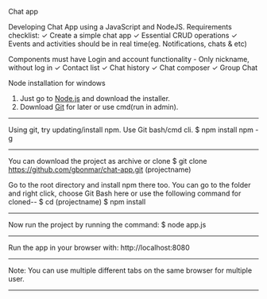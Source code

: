 Chat app

Developing Chat App using a JavaScript and NodeJS.
Requirements checklist:
✓ Create a simple chat app
✓ Essential CRUD operations
✓ Events and activities should be in real time(eg. Notifications, chats & etc)

Components must have
Login and account functionality - Only nickname, without log in
✓ Contact list
✓ Chat history
✓ Chat composer
✓ Group Chat


Node installation for windows
1. Just go to [Node.js](https://nodejs.org/en) and download the installer.
2. Download [Git](https://git-scm.com/) for later or use cmd(run in admin).

---

Using git, try updating/install npm. Use Git bash/cmd cli.
$ npm install npm -g

---

You can download the project as archive or clone
$ git clone https://github.com/gbonmar/chat-app.git (projectname)

Go to the root directory and install npm there too. You can  go to the folder and right click, choose Git Bash here or use the following command for cloned--
$ cd (projectname)
$ npm install

---

Now run the project by running the command:
$ node app.js

---

Run the app in your browser with:
http://localhost:8080

---

Note:
You can use multiple different tabs on the same browser for multiple user.

---
